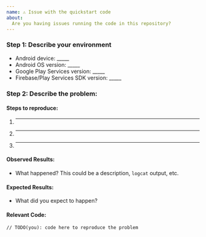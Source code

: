```yaml
---
name: ⚠️ Issue with the quickstart code
about:
  Are you having issues running the code in this repository?
---
```


<!-- DO NOT DELETE 
validate_template=true
template_path=.github/ISSUE_TEMPLATE/quickstart_issue.md
-->

<!--

Are you in the right place?

  * If you think you have found a **bug in the Firebase Android SDK** please file the issue here:
    https://github.com/firebase/firebase-android-sdk

    * If you are filing an issue about **FCM in the background** make sure to read [#4](https://github.com/firebase/quickstart-android/issues/4) and [#89](https://github.com/firebase/quickstart-android/issues/89) first!
  
-->

### Step 1: Describe your environment

  * Android device: _____
  * Android OS version: _____
  * Google Play Services version: _____
  * Firebase/Play Services SDK version: _____
  
### Step 2: Describe the problem:

#### Steps to reproduce:

  1. _____
  2. _____
  3. _____
  
#### Observed Results:

  * What happened?  This could be a description, `logcat` output, etc.
  
#### Expected Results:

  * What did you expect to happen?
  
#### Relevant Code:

  ```
  // TODO(you): code here to reproduce the problem
  ```
